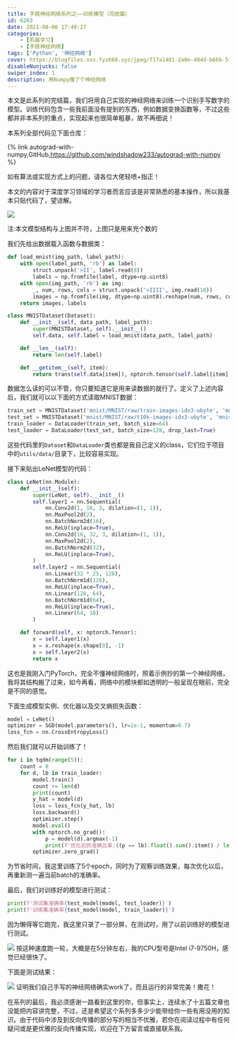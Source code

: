 ```yaml
---
title: 手搓神经网络系列之——训练模型（完结篇）
id: 6263
date: 2021-08-06 17:49:27
categories:
    - [机器学习]
    - [手搓神经网络]
tags: ['Python', '神经网络']
cover: https://blogfiles.oss.fyz666.xyz/jpeg/f17a1481-2a0e-404d-b6bb-5fa9a6006fb5.jpeg
disableNunjucks: false
swiper_index: 1
description: 用Numpy撸了个神经网络
---
```


本文是此系列的完结篇，我们将用自己实现的神经网络来训练一个识别手写数字的模型。训练代码包含一些我前面没有提到的东西，例如数据变换函数等，不过这些都并非本系列的重点，实现起来也很简单粗暴，故不再细说！

本系列全部代码见下面仓库：

{% link autograd-with-numpy,GitHub,https://github.com/windshadow233/autograd-with-numpy %}

如有算法或实现方式上的问题，请各位大佬轻喷+指正！

本文的内容对于深度学习领域的学习者而言应该是非常熟悉的基本操作，所以我基本只贴代码了，望谅解。


![](https://blogfiles.oss.fyz666.xyz/jpeg/f17a1481-2a0e-404d-b6bb-5fa9a6006fb5.jpeg)

注:本文模型结构与上图并不符，上图只是用来充个数的


我们先给出数据载入函数与数据类：

```python
def load_mnist(img_path, label_path):
    with open(label_path, 'rb') as label:
        struct.unpack('>II', label.read(8))
        labels = np.fromfile(label, dtype=np.uint8)
    with open(img_path, 'rb') as img:
        _, num, rows, cols = struct.unpack('>IIII', img.read(16))
        images = np.fromfile(img, dtype=np.uint8).reshape(num, rows, cols)
    return images, labels

class MNISTDataset(Dataset):
    def __init__(self, data_path, label_path):
        super(MNISTDataset, self).__init__()
        self.data, self.label = load_mnist(data_path, label_path)

    def __len__(self):
        return len(self.label)

    def __getitem__(self, item):
        return trans(self.data[item]), nptorch.tensor(self.label[item])
```

数据怎么读的可以不管，你只要知道它是用来读数据的就行了。定义了上述内容后，我们就可以以下面的方式读取MNIST数据：

```python
train_set = MNISTDataset('mnist/MNIST/raw/train-images-idx3-ubyte', 'mnist/MNIST/raw/train-labels-idx1-ubyte')
test_set = MNISTDataset('mnist/MNIST/raw/t10k-images-idx3-ubyte', 'mnist/MNIST/raw/t10k-labels-idx1-ubyte')
train_loader = DataLoader(train_set, batch_size=64)
test_loader = DataLoader(test_set, batch_size=128, drop_last=True)
```

这些代码里的`Dataset`和`DataLoader`类也都是我自己定义的class，它们位于项目中的`utils/data/`目录下，比较容易实现。


接下来贴出LeNet模型的代码：



```python
class LeNet(nn.Module):
    def __init__(self):
        super(LeNet, self).__init__()
        self.layer1 = nn.Sequential(
            nn.Conv2d(1, 16, 3, dilation=(1, 1)),
            nn.MaxPool2d(2),
            nn.BatchNorm2d(16),
            nn.ReLU(inplace=True),
            nn.Conv2d(16, 32, 3, dilation=(1, 1)),
            nn.MaxPool2d(2),
            nn.BatchNorm2d(32),
            nn.ReLU(inplace=True),
        )
        self.layer2 = nn.Sequential(
            nn.Linear(32 * 25, 128),
            nn.BatchNorm1d(128),
            nn.ReLU(inplace=True),
            nn.Linear(128, 64),
            nn.BatchNorm1d(64),
            nn.ReLU(inplace=True),
            nn.Linear(64, 10)
        )

    def forward(self, x: nptorch.Tensor):
        x = self.layer1(x)
        x = x.reshape(x.shape[0], -1)
        x = self.layer2(x)
        return x
```

这也是我刚入门PyTorch，完全不懂神经网络时，照着示例抄的第一个神经网络，我将其结构搬了过来，如今再看，网络中的模块都如透明的一般呈现在眼前，完全是不同的感觉。


下面生成模型实例、优化器以及交叉熵损失函数：



```python
model = LeNet()
optimizer = SGD(model.parameters(), lr=1e-1, momentum=0.7)
loss_fcn = nn.CrossEntropyLoss()
```

然后我们就可以开始训练了！



```python
for i in tqdm(range(5)):
    count = 0
    for d, lb in train_loader:
        model.train()
        count += len(d)
        print(count)
        y_hat = model(d)
        loss = loss_fcn(y_hat, lb)
        loss.backward()
        optimizer.step()
        model.eval()
        with nptorch.no_grad():
            p = model(d).argmax(-1)
            print(f'优化后的准确比率:{(p == lb).float().sum().item() / len(d)}')
        optimizer.zero_grad()
```

为节省时间，我这里训练了5个epoch，同时为了观察训练效果，每次优化以后，再重新测一遍当前batch的准确率。


最后，我们对训练好的模型进行测试：


```python
print(f'测试集准确率{test_model(model, test_loader)}')
print(f'训练集准确率{test_model(model, train_loader)}')
```

因为懒得等它跑完，我这里只录了一部分屏，在测试时，用了以前训练好的模型进行测试。


![](https://blogfiles.oss.fyz666.xyz/gif/9a6dab82-adda-4432-8945-2e7070aa3099.gif)
按这种速度跑一轮，大概是在5分钟左右，我的CPU型号是Intel i7-9750H，感觉已经很快了。


下面是测试结果：


![](https://blogfiles.oss.fyz666.xyz/png/71353205-283d-491d-b374-432145b811be.png)
证明我们自己手写的神经网络确实work了，而且运行的非常完美！撒花！


在系列的最后，我必须感谢一路看到这里的你，但事实上，连续水了十五篇文章也没能把内容讲完整，不过，还是希望这个系列多多少少能带给你一些有用没用的知识。由于代码中涉及到反向传播的部分写的相当不优雅，若你在阅读过程中有任何疑问或是更优雅的反向传播实现，欢迎在下方留言或直接联系我。